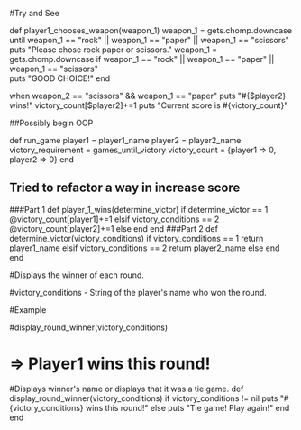 #Try and See


def player1_chooses_weapon(weapon_1)
  weapon_1 = gets.chomp.downcase
  until weapon_1 == "rock" || weapon_1 == "paper" || weapon_1 == "scissors" 
  puts "Please chose rock paper or scissors."
  weapon_1 = gets.chomp.downcase
  if weapon_1 == "rock" || weapon_1 == "paper" || weapon_1 == "scissors"  
    puts "GOOD CHOICE!"
  end



when weapon_2 == "scissors" && weapon_1 == "paper"
puts "#{$player2} wins!"
victory_count[$player2]+=1
puts "Current score is #{victory_count}"



##Possibly begin OOP

def run_game
  player1 = player1_name
  player2 = player2_name
  victory_requirement = games_until_victory
  victory_count = {player1 => 0, player2 => 0}
end

## Tried to refactor  a way in increase score
###Part 1
def player_1_wins(determine_victor)
  if determine_victor == 1
    @victory_count[player1]+=1
  elsif victory_conditions == 2
    @victory_count[player2]+=1
  else
  end
end
###Part 2
def determine_victor(victory_conditions)
  if victory_conditions == 1
    return player1_name
  elsif victory_conditions == 2
    return player2_name
  else
  end
end


#Displays the winner of each round.

#victory_conditions - String of the player's name who won the round.

#Example

#display_round_winner(victory_conditions)
# => Player1 wins this round!

#Displays winner's name or displays that it was a tie game.
def display_round_winner(victory_conditions)
  if victory_conditions != nil
    puts "#{victory_conditions} wins this round!"
  else 
    puts "Tie game! Play again!"
  end
end






